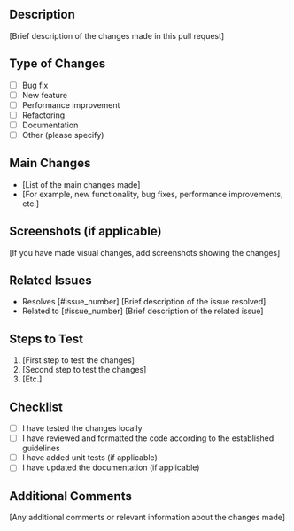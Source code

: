 ## Description

[Brief description of the changes made in this pull request]

## Type of Changes

- [ ] Bug fix
- [ ] New feature
- [ ] Performance improvement
- [ ] Refactoring
- [ ] Documentation
- [ ] Other (please specify)

## Main Changes

- [List of the main changes made]
- [For example, new functionality, bug fixes, performance improvements, etc.]

## Screenshots (if applicable)

[If you have made visual changes, add screenshots showing the changes]

## Related Issues

- Resolves [#issue_number] [Brief description of the issue resolved]
- Related to [#issue_number] [Brief description of the related issue]

## Steps to Test

1. [First step to test the changes]
2. [Second step to test the changes]
3. [Etc.]

## Checklist

- [ ] I have tested the changes locally
- [ ] I have reviewed and formatted the code according to the established guidelines
- [ ] I have added unit tests (if applicable)
- [ ] I have updated the documentation (if applicable)

## Additional Comments

[Any additional comments or relevant information about the changes made]
